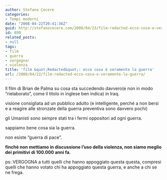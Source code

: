 ```yaml
---
author: Stefano Cecere
categories:
- Tempi moderni
date: "2008-04-22T20:41:36Z"
guid: http://stefanocecere.com/2008/04/23/film-redacted-ecco-cosa-e-veramente-la-guerra/
id: 890
related_posts:
- null
tags:
- film
- guerra
- vergogna!
- violenza
title: 'film &quot;Redacted&quot;: ecco cosa è veramente la guerra'
url: /2008/04/22/film-redacted-ecco-cosa-e-veramente-la-guerra/
---
```


Il film di Brian de Palma su cosa sta succedendo davvero(e non in modo &#8220;rielaborato&#8221;, come il titolo in inglese ben indica) in Iraq.

visione consigliata ad un pubblico adulto (e intelligente, perché a non bersi e a reagire alle stronzate della guerra preventiva sono davvero pochi)

gli Umanisti sono sempre stati tra i fermi oppositori ad ogni guerra.
  
sappiamo bene cosa sia la guerra.
  
non esiste &#8220;guerra di pace&#8221;.
  
**finchè non mettiamo in discussione l&#8217;uso della violenza, non siamo meglio dei primitivi di 100.000 anni fa.**

ps: VERGOGNA a tutti quelli che hanno appoggiato questa questa, compresi quelli che hanno votato chi ha appoggiato questa guerra, e anche a chi se ne frega.